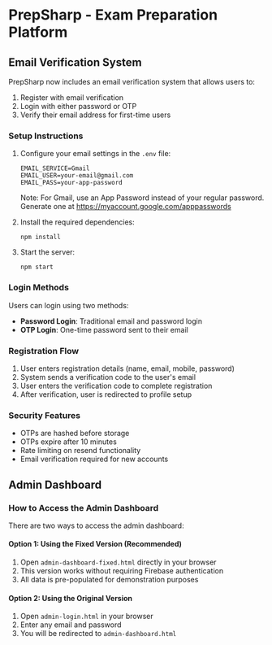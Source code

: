 # PrepSharp - Exam Preparation Platform

## Email Verification System

PrepSharp now includes an email verification system that allows users to:

1. Register with email verification
2. Login with either password or OTP
3. Verify their email address for first-time users

### Setup Instructions

1. Configure your email settings in the `.env` file:
   ```
   EMAIL_SERVICE=Gmail
   EMAIL_USER=your-email@gmail.com
   EMAIL_PASS=your-app-password
   ```

   Note: For Gmail, use an App Password instead of your regular password.
   Generate one at https://myaccount.google.com/apppasswords

2. Install the required dependencies:
   ```
   npm install
   ```

3. Start the server:
   ```
   npm start
   ```

### Login Methods

Users can login using two methods:
- **Password Login**: Traditional email and password login
- **OTP Login**: One-time password sent to their email

### Registration Flow

1. User enters registration details (name, email, mobile, password)
2. System sends a verification code to the user's email
3. User enters the verification code to complete registration
4. After verification, user is redirected to profile setup

### Security Features

- OTPs are hashed before storage
- OTPs expire after 10 minutes
- Rate limiting on resend functionality
- Email verification required for new accounts

## Admin Dashboard

### How to Access the Admin Dashboard

There are two ways to access the admin dashboard:

#### Option 1: Using the Fixed Version (Recommended)
1. Open `admin-dashboard-fixed.html` directly in your browser
2. This version works without requiring Firebase authentication
3. All data is pre-populated for demonstration purposes

#### Option 2: Using the Original Version
1. Open `admin-login.html` in your browser
2. Enter any email and password
3. You will be redirected to `admin-dashboard.html`